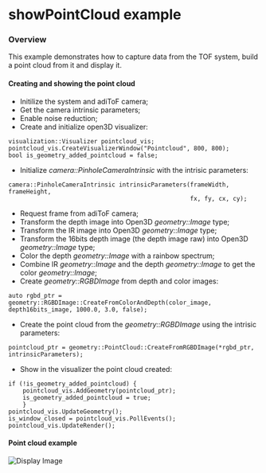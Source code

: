 # showPointCloud example

### Overview

This example demonstrates how to capture data from the TOF system, build a point cloud from it and display it.

#### Creating and showing the point cloud

* Initilize the system and adiToF camera;
* Get the camera intrinsic parameters;
* Enable noise reduction;
* Create and initialize open3D visualizer:
```console
visualization::Visualizer pointcloud_vis;
pointcloud_vis.CreateVisualizerWindow("Pointcloud", 800, 800);
bool is_geometry_added_pointcloud = false;
```
* Initialize *camera::PinholeCameraIntrinsic* with the intrisic parameters:
```console
camera::PinholeCameraIntrinsic intrinsicParameters(frameWidth, frameHeight,
                                                   fx, fy, cx, cy);
```
* Request frame from adiToF camera;
* Transform the depth image into Open3D *geometry::Image* type;
* Transform the IR image into Open3D *geometry::Image* type;
* Transform the 16bits depth image (the depth image raw) into Open3D *geometry::Image* type;
* Color the depth *geometry::Image* with a rainbow spectrum;
* Combine IR *geometry::Image* and the depth *geometry::Image* to get the color *geometry::Image*;
* Create *geometry::RGBDImage* from depth and color images:
```console
auto rgbd_ptr = geometry::RGBDImage::CreateFromColorAndDepth(color_image, depth16bits_image, 1000.0, 3.0, false);
```
* Create the point cloud from the *geometry::RGBDImage* using the intrisic parameters:
```console
pointcloud_ptr = geometry::PointCloud::CreateFromRGBDImage(*rgbd_ptr, intrinsicParameters);
```
* Show in the visualizer the point cloud created:
```console
if (!is_geometry_added_pointcloud) {
    pointcloud_vis.AddGeometry(pointcloud_ptr);
    is_geometry_added_pointcloud = true;
    }
pointcloud_vis.UpdateGeometry();
is_window_closed = pointcloud_vis.PollEvents();
pointcloud_vis.UpdateRender();
```
#### Point cloud example
![Display Image](/doc/img/pointcloud_cpp.png)

